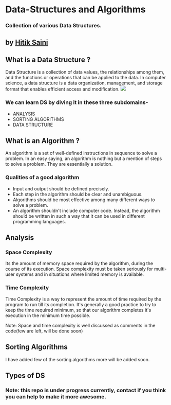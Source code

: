 # Data-Structures and Algorithms
### Collection of various Data Structures. 
## by [Hitik Saini](https://hitik20.tech/)

## What is a Data Structure ?
Data Structure is a collection of data values, the relationships among them, and the functions or operations that can be applied to the data.
In computer science, a data structure is a data organization, management, and storage format that enables efficient access and modification.
<img src="https://raw.githubusercontent.com/hitiksaini/Data-Structures/master/other_data/types.png">
### We can learn DS by diving it in these three subdomains-
* ANALYSIS
* SORTING ALGORITHMS
* DATA STRUCTURE

## What is an Algorithm ? 
An algorithm is a set of well-defined instructions in sequence to solve a problem. In an easy saying, an algorithm is nothing but a mention of steps to solve a problem. They are essentially a solution.
### Qualities of a good algorithm
* Input and output should be defined precisely.
* Each step in the algorithm should be clear and unambiguous.
* Algorithms should be most effective among many different ways to solve a problem.
* An algorithm shouldn't include computer code. Instead, the algorithm should be written in such a way that it can be used in different programming languages.



## Analysis

### Space Complexity
Its the amount of memory space required by the algorithm, during the course of its execution. Space complexity must be taken seriously for multi-user systems and in situations where limited memory is available.

### Time Complexity
Time Complexity is a way to represent the amount of time required by the program to run till its completion. It's generally a good practice to try to keep the time required minimum, so that our algorithm completes it's execution in the minimum time possible.

Note: Space and time complexity is well discussed as comments in the code(few are left, will be done soon)

## Sorting Algorithms
I have added few of the sorting algorithms more will be added soon.

## Types of DS



### Note: this repo is under progress currently, contact if you think you can help to make it more awesome.
